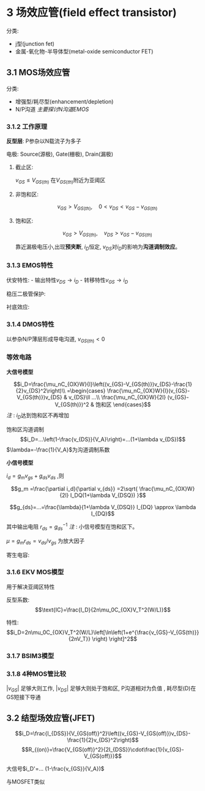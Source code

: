 # 3 场效应管(field effect transistor)
分类:
- j型(junction fet)
- 金属-氧化物-半导体型(metal-oxide semiconductor FET)

## 3.1 MOS场效应管
分类:
- 增强型/耗尽型(enhancement/depletion)
- N/P沟道
*主要探讨N沟道EMOS*

### 3.1.2 工作原理
**反型层**: P参杂以N载流子为多子

电极: Source(源极), Gate(栅极), Drain(漏极)

1. 截止区:
   
    $v_{GS}\le V_{GS(th)}$
    在$V_{GS(th)}$附近为亚阈区
2. 非饱和区:
   
    $$v_{GS}>V_{GS(th)},\quad 0<v_{DS}<v_{GS}-v_{GS(th)}$$

3. 饱和区:

    $$v_{GS}>V_{GS(th)},\quad v_{DS}>v_{GS}-v_{GS(th)}$$

    靠近漏极电压小,出现**预夹断**, $i_D$恒定, $v_{DS}$对$i_D$的影响为**沟道调制效应**。
### 3.1.3 EMOS特性

伏安特性:
    - 输出特性$v_{DS}\to i_D$
    - 转移特性$v_{GS}\to i_D$

稳压二极管保护:

衬底效应:

### 3.1.4 DMOS特性

以参杂N/P薄层形成导电沟道, $v_{GS(th)}<0$

### 等效电路

**大信号模型**

$$i_D=\frac{\mu_nC_{OX}W}{l}\left((v_{GS}-V_{GS(th)})v_{DS}-\frac{1}{2}v_{DS}^2\right)\\
=\begin{cases}
    \frac{\mu_nC_{OX}W}{l}(v_{GS}-V_{GS(th)})v_{DS} & v_{DS}\ll ...\\
    \frac{\mu_nC_{OX}W}{2l} (v_{GS}-V_{GS(th)})^2 & 饱和区
\end{cases}$$
*注* : $i_D$达到饱和区不再增加

饱和区沟道调制
$$i_D=...\left(1-\frac{v_{DS}}{V_A}\right)=...(1+\lambda v_{DS})$$
$\lambda=-\frac{1}{V_A}$为沟道调制系数

**小信号模型**

$i_d=g_mv_{gs}+g_{ds}v_{ds}$ ,则

$$g_m =\frac{\partial i_d}{\partial v_{ds}} =2\sqrt{ \frac{\mu_nC_{OX}W}{2l} I_DQ(1+\lambda V_{DSQ}) }$$

$$g_{ds}=...=\frac{\lambda}{1+\lambda V_{DSQ}} I_{DQ} \approx \lambda I_{DQ}$$

其中输出电阻 $r_{ds}=g_{ds}^{-1}$
*注* : 小信号模型在饱和区下。

$\mu=g_mr_{ds}=v_{ds}/v_{gs}$
为放大因子

寄生电容:

### 3.1.6 EKV MOS模型
用于解决亚阈区特性

反型系数:
$$\text{IC}=\frac{I_D}{2n\mu_0C_{OX}V_T^2(W/L)}$$

特性:
$$i_D=2n\mu_0C_{OX}V_T^2(W/L)\left[\ln\left(1+e^{\frac{v_{GS}-V_{GS(th)}}{2nV_T}} \right) \right]^2$$

### 3.1.7 BSIM3模型
### 3.1.8 4种MOS管比较

$|v_{GS}|$ 足够大则工作, $|v_{DS}|$ 足够大则处于饱和区, P沟道相对为负值
, 耗尽型(D)在GS短接下导通

## 3.2 结型场效应管(JFET)

$$i_D=\frac{I_{DSS}}{V_{GS(off)}^2}\left((v_{GS}-V_{GS(off)})v_{DS}-\frac{1}{2}v_{DS}^2\right)$$
$$R_{(on)}=\frac{V_{GS(off)}^2}{2I_{DSS}}\cdot\frac{1}{v_{GS}-V_{GS(off)}}$$

大信号$i_D'=... (1-\frac{v_{GS}}{V_A})$

与MOSFET类似